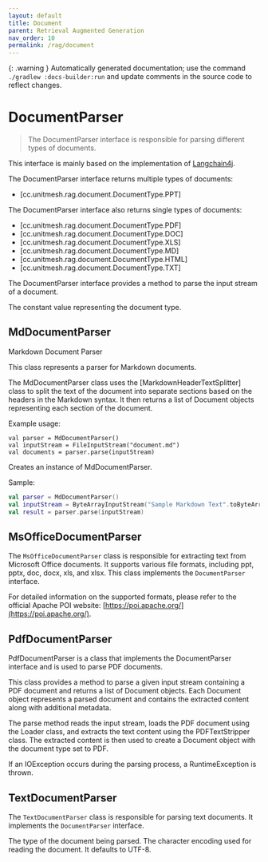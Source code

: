 ```yaml
---
layout: default
title: Document
parent: Retrieval Augmented Generation
nav_order: 10
permalink: /rag/document
---
```


{: .warning }
Automatically generated documentation; use the command `./gradlew :docs-builder:run` and update comments in the source code to reflect changes.

# DocumentParser 

> The DocumentParser interface is responsible for parsing different types of documents.

This interface is mainly based on the implementation of [Langchain4j](https://github.com/langchain4j/langchain4j).

The DocumentParser interface returns multiple types of documents:
- [cc.unitmesh.rag.document.DocumentType.PPT]

The DocumentParser interface also returns single types of documents:
- [cc.unitmesh.rag.document.DocumentType.PDF]
- [cc.unitmesh.rag.document.DocumentType.DOC]
- [cc.unitmesh.rag.document.DocumentType.XLS]
- [cc.unitmesh.rag.document.DocumentType.MD]
- [cc.unitmesh.rag.document.DocumentType.HTML]
- [cc.unitmesh.rag.document.DocumentType.TXT]

The DocumentParser interface provides a method to parse the input stream of a document.


The constant value representing the document type.

## MdDocumentParser 

Markdown Document Parser

This class represents a parser for Markdown documents.

The MdDocumentParser class uses the [MarkdownHeaderTextSplitter] class to split the text of the document
into separate sections based on the headers in the Markdown syntax. It then returns a list of Document
objects representing each section of the document.

Example usage:
```
val parser = MdDocumentParser()
val inputStream = FileInputStream("document.md")
val documents = parser.parse(inputStream)
```


Creates an instance of MdDocumentParser.

Sample: 

```kotlin
val parser = MdDocumentParser()
val inputStream = ByteArrayInputStream("Sample Markdown Text".toByteArray())
val result = parser.parse(inputStream)
```

## MsOfficeDocumentParser 

The `MsOfficeDocumentParser` class is responsible for extracting text from Microsoft Office documents.
It supports various file formats, including ppt, pptx, doc, docx, xls, and xlsx.
This class implements the `DocumentParser` interface.

For detailed information on the supported formats, please refer to the official Apache POI website: [https://poi.apache.org/](https://poi.apache.org/).



## PdfDocumentParser 

PdfDocumentParser is a class that implements the DocumentParser interface and is used to parse PDF documents.

This class provides a method to parse a given input stream containing a PDF document and returns a list of Document objects.
Each Document object represents a parsed document and contains the extracted content along with additional metadata.

The parse method reads the input stream, loads the PDF document using the Loader class, and extracts the text content using the PDFTextStripper class.
The extracted content is then used to create a Document object with the document type set to PDF.

If an IOException occurs during the parsing process, a RuntimeException is thrown.


## TextDocumentParser 

The `TextDocumentParser` class is responsible for parsing text documents.
It implements the `DocumentParser` interface.


The type of the document being parsed.
The character encoding used for reading the document. It defaults to UTF-8.

